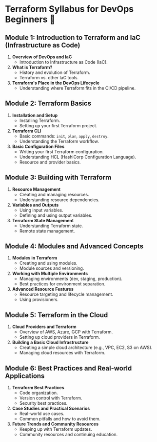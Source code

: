 # Terraform Syllabus for DevOps Beginners 🌱

## Module 1: Introduction to Terraform and IaC (Infrastructure as Code)
1. **Overview of DevOps and IaC**
   - Introduction to Infrastructure as Code (IaC).
2. **What is Terraform?**
   - History and evolution of Terraform.
   - Terraform vs. other IaC tools.
3. **Terraform's Place in the DevOps Lifecycle**
   - Understanding where Terraform fits in the CI/CD pipeline.

## Module 2: Terraform Basics
1. **Installation and Setup**
   - Installing Terraform.
   - Setting up your first Terraform project.
2. **Terraform CLI**
   - Basic commands: `init`, `plan`, `apply`, `destroy`.
   - Understanding the Terraform workflow.
3. **Basic Configuration Files**
   - Writing your first Terraform configuration.
   - Understanding HCL (HashiCorp Configuration Language).
   - Resource and provider basics.

## Module 3: Building with Terraform
1. **Resource Management**
   - Creating and managing resources.
   - Understanding resource dependencies.
2. **Variables and Outputs**
   - Using input variables.
   - Defining and using output variables.
3. **Terraform State Management**
   - Understanding Terraform state.
   - Remote state management.

## Module 4: Modules and Advanced Concepts
1. **Modules in Terraform**
   - Creating and using modules.
   - Module sources and versioning.
2. **Working with Multiple Environments**
   - Managing environments (dev, staging, production).
   - Best practices for environment separation.
3. **Advanced Resource Features**
   - Resource targeting and lifecycle management.
   - Using provisioners.

## Module 5: Terraform in the Cloud
1. **Cloud Providers and Terraform**
   - Overview of AWS, Azure, GCP with Terraform.
   - Setting up cloud providers in Terraform.
2. **Building a Basic Cloud Infrastructure**
   - Creating a simple cloud architecture (e.g., VPC, EC2, S3 on AWS).
   - Managing cloud resources with Terraform.

## Module 6: Best Practices and Real-world Applications
1. **Terraform Best Practices**
   - Code organization.
   - Version control with Terraform.
   - Security best practices.
2. **Case Studies and Practical Scenarios**
   - Real-world use cases.
   - Common pitfalls and how to avoid them.
3. **Future Trends and Community Resources**
   - Keeping up with Terraform updates.
   - Community resources and continuing education.
